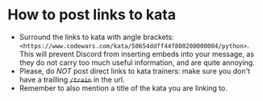 # How to post links to kata

- Surround the links to kata with angle brackets: `<https://www.codewars.com/kata/50654ddff44f800200000004/python>`. This will prevent Discord from inserting embeds into your message, as they do not carry too much useful information, and are quite annoying.
- Please, do _NOT_  post direct links to kata trainers: make sure you don't have a trailling ~~`/train`~~ in the url.
- Remember to also mention a title of the kata you are linking to.